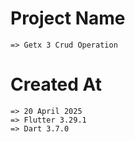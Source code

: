 # Project Name
    => Getx 3 Crud Operation

# Created At 
    => 20 April 2025
    => Flutter 3.29.1
    => Dart 3.7.0

